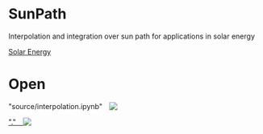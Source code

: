 # SunPath

Interpolation and integration over sun path for applications in solar energy
 
[Solar Energy](https://www.journals.elsevier.com/solar-energy)


# Open

"source/interpolation.ipynb"&emsp;<a href="https://mybinder.org/v2/gh/vg-cyi/SunPath.git/master?filepath=source%2Finterpolation.ipynb"><img style="vertical-align:top" src="https://mybinder.org/badge_logo.svg"/>

"."&emsp;<a href="https://mybinder.org/v2/gh/vg-cyi/SunPath.git/master"><img style="vertical-align:top" src="https://mybinder.org/badge_logo.svg"/>
